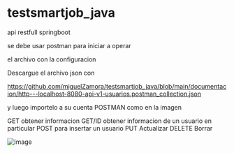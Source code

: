# testsmartjob_java
api restfull springboot

se debe usar postman para iniciar a operar

el archivo con la configuracion

Descargue el archivo json con 

https://github.com/miguelZamora/testsmartjob_java/blob/main/documentacion/http---localhost-8080-api-v1-usuarios.postman_collection.json

y luego importelo a su cuenta POSTMAN como en la imagen 

GET obtener informacion
GET/ID obtener informacion de un usuario en particular
POST para insertar un usuario
PUT Actualizar
DELETE Borrar

![image](https://github.com/miguelZamora/testsmartjob_java/assets/8809742/b6684177-300f-4ccb-959b-c472f988b779)

